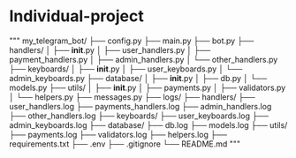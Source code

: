 # Individual-project
"""
my_telegram_bot/
├── config.py
├── main.py
├── bot.py
├── handlers/
│   ├── __init__.py
│   ├── user_handlers.py
│   ├── payment_handlers.py
│   ├── admin_handlers.py
│   └── other_handlers.py
├── keyboards/
│   ├── __init__.py
│   ├── user_keyboards.py
│   └── admin_keyboards.py
├── database/
│   ├── __init__.py
│   ├── db.py
│   └── models.py
├── utils/
│   ├── __init__.py
│   ├── payments.py
│   ├── validators.py
│   └── helpers.py
├── messages.py
├── logs/
  ├── handlers/
       ├── user_handlers.log
       ├── payments_handlers.log
       ├── admin_handlers.log
       ├── other_handlers.log
  ├── keyboards/
       ├── user_keyboards.log
       ├── admin_keyboards.log
  ├── database/
       ├── db.log
       ├── models.log
  ├── utils/
       ├── payments.log
       ├── validators.log
       ├── helpers.log
├── requirements.txt
├── .env
├── .gitignore
└── README.md
"""

